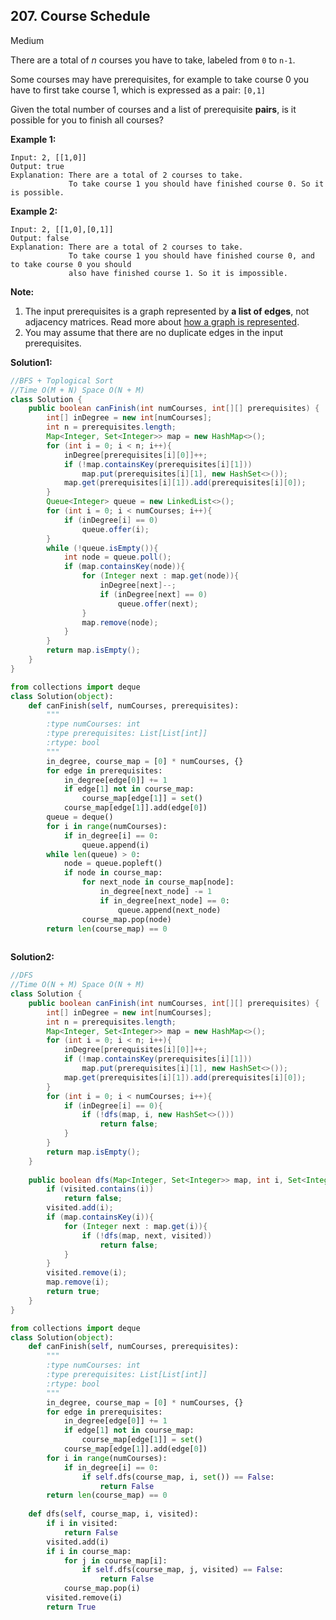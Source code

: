 ## 207. Course Schedule

Medium

There are a total of *n* courses you have to take, labeled from `0` to `n-1`.

Some courses may have prerequisites, for example to take course 0 you have to first take course 1, which is expressed as a pair: `[0,1]`

Given the total number of courses and a list of prerequisite **pairs**, is it possible for you to finish all courses?

**Example 1:**

```
Input: 2, [[1,0]] 
Output: true
Explanation: There are a total of 2 courses to take. 
             To take course 1 you should have finished course 0. So it is possible.
```

**Example 2:**

```
Input: 2, [[1,0],[0,1]]
Output: false
Explanation: There are a total of 2 courses to take. 
             To take course 1 you should have finished course 0, and to take course 0 you should
             also have finished course 1. So it is impossible.
```

**Note:**

1. The input prerequisites is a graph represented by **a list of edges**, not adjacency matrices. Read more about [how a graph is represented](https://www.khanacademy.org/computing/computer-science/algorithms/graph-representation/a/representing-graphs).
2. You may assume that there are no duplicate edges in the input prerequisites.

**Solution1:**

```java
//BFS + Toplogical Sort
//Time O(M + N) Space O(N + M)
class Solution {
    public boolean canFinish(int numCourses, int[][] prerequisites) {
        int[] inDegree = new int[numCourses];
        int n = prerequisites.length;
        Map<Integer, Set<Integer>> map = new HashMap<>();
        for (int i = 0; i < n; i++){
            inDegree[prerequisites[i][0]]++;
            if (!map.containsKey(prerequisites[i][1]))
                map.put(prerequisites[i][1], new HashSet<>());
            map.get(prerequisites[i][1]).add(prerequisites[i][0]);
        }
        Queue<Integer> queue = new LinkedList<>();
        for (int i = 0; i < numCourses; i++){
            if (inDegree[i] == 0)
                queue.offer(i);
        }
        while (!queue.isEmpty()){
            int node = queue.poll();
            if (map.containsKey(node)){
                for (Integer next : map.get(node)){
                    inDegree[next]--;
                    if (inDegree[next] == 0)
                        queue.offer(next);
                }
                map.remove(node);
            }
        }
        return map.isEmpty();
    }
}
```

```python
from collections import deque
class Solution(object):
    def canFinish(self, numCourses, prerequisites):
        """
        :type numCourses: int
        :type prerequisites: List[List[int]]
        :rtype: bool
        """
        in_degree, course_map = [0] * numCourses, {}
        for edge in prerequisites:
            in_degree[edge[0]] += 1
            if edge[1] not in course_map:
                course_map[edge[1]] = set()
            course_map[edge[1]].add(edge[0])
        queue = deque()
        for i in range(numCourses):
            if in_degree[i] == 0:
                queue.append(i)
        while len(queue) > 0:
            node = queue.popleft()
            if node in course_map:
                for next_node in course_map[node]:
                    in_degree[next_node] -= 1
                    if in_degree[next_node] == 0:
                        queue.append(next_node)
                course_map.pop(node)
        return len(course_map) == 0
        
```

**Solution2:**

```java
//DFS
//Time O(N + M) Space O(N + M)
class Solution {
    public boolean canFinish(int numCourses, int[][] prerequisites) {
        int[] inDegree = new int[numCourses];
        int n = prerequisites.length;
        Map<Integer, Set<Integer>> map = new HashMap<>();
        for (int i = 0; i < n; i++){
            inDegree[prerequisites[i][0]]++;
            if (!map.containsKey(prerequisites[i][1]))
                map.put(prerequisites[i][1], new HashSet<>());
            map.get(prerequisites[i][1]).add(prerequisites[i][0]);
        }
        for (int i = 0; i < numCourses; i++){
            if (inDegree[i] == 0){
                if (!dfs(map, i, new HashSet<>()))
                    return false;
            }
        }
        return map.isEmpty();
    }
    
    public boolean dfs(Map<Integer, Set<Integer>> map, int i, Set<Integer> visited){
        if (visited.contains(i))
            return false;
        visited.add(i);
        if (map.containsKey(i)){
            for (Integer next : map.get(i)){
                if (!dfs(map, next, visited))
                    return false;
            }
        }
        visited.remove(i);
        map.remove(i);
        return true;
    }
}
```

```python
from collections import deque
class Solution(object):
    def canFinish(self, numCourses, prerequisites):
        """
        :type numCourses: int
        :type prerequisites: List[List[int]]
        :rtype: bool
        """
        in_degree, course_map = [0] * numCourses, {}
        for edge in prerequisites:
            in_degree[edge[0]] += 1
            if edge[1] not in course_map:
                course_map[edge[1]] = set()
            course_map[edge[1]].add(edge[0])
        for i in range(numCourses):
            if in_degree[i] == 0:
                if self.dfs(course_map, i, set()) == False:
                    return False
        return len(course_map) == 0
    
    def dfs(self, course_map, i, visited):
        if i in visited:
            return False
        visited.add(i)
        if i in course_map:
            for j in course_map[i]:
                if self.dfs(course_map, j, visited) == False:
                    return False
            course_map.pop(i)
        visited.remove(i)
        return True
```

